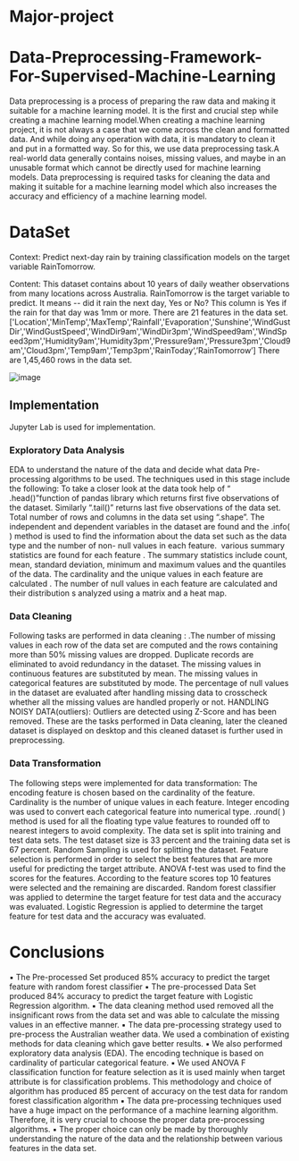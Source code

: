 # Major-project
# Data-Preprocessing-Framework-For-Supervised-Machine-Learning

Data preprocessing is a process of preparing the raw data and making it suitable for a machine learning model. It is the first and crucial step while creating a machine learning model.When creating a machine learning project, it is not always a case that we come across the clean and formatted data. And while doing any operation with data, it is mandatory to clean it and put in a formatted way. So for this, we use data preprocessing task.A real-world data generally contains noises, missing values, and maybe in an unusable format which cannot be directly used for machine learning models. Data preprocessing is required tasks for cleaning the data and making it suitable for a machine learning model which also increases the accuracy and efficiency of a machine learning model.

# DataSet

Context: Predict next-day rain by training classification models on the target variable RainTomorrow.

Content: This dataset contains about 10 years of daily weather observations from many locations across Australia. RainTomorrow is the target variable to predict. It means -- did it rain the next day, Yes or No? This column is Yes if the rain for that day was 1mm or more.
There are 21 features in the data set. 
['Location','MinTemp','MaxTemp','Rainfall','Evaporation','Sunshine','WindGustDir','WindGustSpeed','WindDir9am','WindDir3pm','WindSpeed9am','WindSpeed3pm','Humidity9am','Humidity3pm','Pressure9am','Pressure3pm','Cloud9am','Cloud3pm','Temp9am','Temp3pm','RainToday‘,’RainTomorrow’]
There are 1,45,460 rows in the data set.


![image](https://user-images.githubusercontent.com/63137589/121795831-e5744c00-cc31-11eb-8262-7aa47c413725.png)


## Implementation

Jupyter Lab is used for implementation.

### Exploratory Data Analysis

EDA to understand the nature of the data and decide what data Pre-processing algorithms to be used. The techniques used in this stage include the following:
    To take a closer look at the data took help of “ .head()”function of pandas library which returns first five observations of the dataset. Similarly “.tail()” returns last five observations of the data set.
    Total number of rows and columns in the data set using “.shape”.
    The independent and dependent variables in the dataset are found and the .info( ) method is used to find the information about the data set such as  the data type and the number of non- null values in each feature.
 various summary statistics are found for each feature . The summary statistics include count, mean, standard deviation, minimum and maximum values and the quantiles of the data.
The cardinality and the unique values in each feature are calculated . The number of null values in each feature are calculated and their distribution s analyzed using a matrix and a heat map.


### Data Cleaning

Following tasks are performed in data cleaning : 
  .The number of missing values in each row of the data set are computed and the rows containing more than 50% missing values are dropped. 
Duplicate records are eliminated to avoid redundancy in the dataset.
The missing values in continuous features are substituted by mean.
The missing values in categorical features are substituted by mode.
The percentage of null values in the dataset are evaluated after handling missing data to crosscheck whether all the missing values are handled properly or not.
HANDLING NOISY DATA(outliers): 
Outliers are detected using Z-Score and has been removed.
These are the tasks performed in Data cleaning, later the cleaned dataset is displayed on desktop and this cleaned dataset is further used in preprocessing.

### Data Transformation

The following steps were implemented for data transformation:
 The encoding feature is chosen based on the cardinality of the feature. Cardinality is the number of unique values in each feature. Integer encoding was used to convert each categorical feature into numerical type.
 .round( ) method is used for all the floating type value features to rounded off to nearest  integers to avoid complexity.
 The data set is split into training and test data sets. The test dataset size is 33 percent and the training data set is 67 percent. Random Sampling is used for splitting the dataset.
 Feature selection is performed in order to select the best features that are more useful for predicting the target attribute. ANOVA f-test was used to find the scores for the features. According to the feature scores top 10 features were selected and the remaining are discarded.
 Random forest classifier was applied to determine the target feature for test data and the accuracy was evaluated.
 Logistic Regression is applied to determine the target feature for test data and the accuracy was evaluated.
 
# Conclusions
▪ The Pre-processed Set produced 85% accuracy to predict the target feature with random forest classifier 
▪ The pre-processed Data Set produced 84% accuracy to predict the target feature with Logistic Regression algorithm. 
▪ The data cleaning method used removed all the insignificant rows from the data set and was able to calculate the missing values in an   effective manner. 
▪ The data pre-processing strategy used to pre-process the Australian weather data. We used a combination of existing methods for data     cleaning which gave better results. 
▪ We also performed exploratory data analysis (EDA). The encoding technique is based on cardinality of particular categorical feature. 
▪ We used ANOVA F classification function for feature selection as it is used mainly when target attribute is for classification problems. This methodology and choice of algorithm has produced 85 percent of accuracy on the test data for random forest classification algorithm 
▪ The data pre-processing techniques used have a huge impact on the performance of a machine learning algorithm. Therefore, it is very crucial to choose the proper data pre-processing algorithms. 
▪ The proper choice can only be made by thoroughly understanding the nature of the data and the relationship between various features in the data set. 







